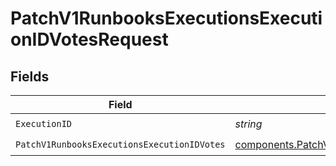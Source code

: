 # PatchV1RunbooksExecutionsExecutionIDVotesRequest


## Fields

| Field                                                                                                                        | Type                                                                                                                         | Required                                                                                                                     | Description                                                                                                                  |
| ---------------------------------------------------------------------------------------------------------------------------- | ---------------------------------------------------------------------------------------------------------------------------- | ---------------------------------------------------------------------------------------------------------------------------- | ---------------------------------------------------------------------------------------------------------------------------- |
| `ExecutionID`                                                                                                                | *string*                                                                                                                     | :heavy_check_mark:                                                                                                           | N/A                                                                                                                          |
| `PatchV1RunbooksExecutionsExecutionIDVotes`                                                                                  | [components.PatchV1RunbooksExecutionsExecutionIDVotes](../../models/components/patchv1runbooksexecutionsexecutionidvotes.md) | :heavy_check_mark:                                                                                                           | N/A                                                                                                                          |